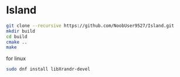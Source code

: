 # Island

```bash
git clone --recursive https://github.com/NoobUser9527/Island.git
mkdir build
cd build
cmake ..
make
```

for linux

```bash
sudo dnf install libXrandr-devel
```
